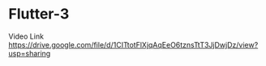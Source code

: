 # Flutter-3
Video Link 
<br>
https://drive.google.com/file/d/1CITtotFlXjqAqEeO6tznsTtT3JjDwjDz/view?usp=sharing
